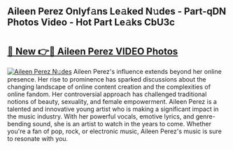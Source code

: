 ## Aileen Perez Onlyf𝚊ns Le𝚊ked N𝚞des - Part-qDN Photos Video - Hot Part Le𝚊ks CbU3c

# <h2><a href="http://ac35914.deff.icu/?id=Aileen+Perez">🔗 New 👉🔴 Aileen Perez VIDEO Photos</a></h2>

[![Aileen Perez N𝚞des](https://i.imgur.com/rIISA9y.gif)](http://ac35914.deff.icu/?id=Aileen+Perez)
Aileen Perez's influence extends beyond her online presence. Her rise to prominence has sparked discussions about the changing landscape of online content creation and the complexities of online fandom. Her controversial approach has challenged traditional notions of beauty, sexuality, and female empowerment. Aileen Perez is a talented and innovative young artist who is making a significant impact in the music industry. With her powerful vocals, emotive lyrics, and genre-bending sound, she is an artist to watch in the years to come. Whether you're a fan of pop, rock, or electronic music, Aileen Perez's music is sure to resonate with you.
